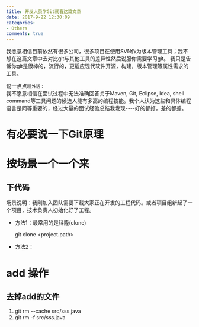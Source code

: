 ```yaml
---
title: 开发人员学Git就看这篇文章
date: 2017-9-22 12:30:09
categories:
- Others
comments: true
---
```



我愿意相信目前依然有很多公司，很多项目在使用SVN作为版本管理工具；我不想在这篇文章中去对比git与其他工具的差异性然后说服你需要学习git。
我只是告诉你git是很棒的，流行的，更适应现代软件开源，构建，版本管理等属性需求的工具。

说一点点```题外话： ```   
我不愿意相信在面试过程中无法准确回答关于Maven, Git, Eclipse, idea, shell command等工具问题的候选人能有多高的编程技能。我个人认为这些和具体编程语言是同等重要的，经过大量的面试经验总结我发现----好的都好，差的都差。



# 有必要说一下Git原理



# 按场景一个一个来

## 下代码

场景说明：我刚加入团队需要下载大家正在开发的工程代码。或者项目组新起了一个项目，技术负责人初始化好了工程。

- 方法1：最常用的是科隆(clone)

  git clone \<project.path\>
  

- 方法2：




# add 操作

## 去掉add的文件

1. git rm --cache src/sss.java
2. git rm -f src/sss.java
